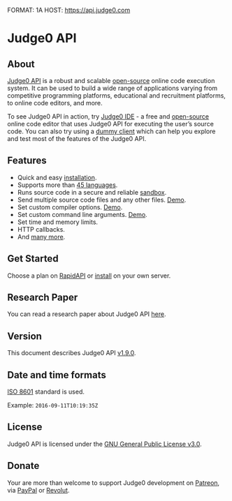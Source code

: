 FORMAT: 1A
HOST: https://api.judge0.com

# Judge0 API
<!-- include(hostname.html) -->
<!-- include(style.html) -->

## About
[Judge0 API](https://api.judge0.com) is a robust and scalable [open-source](https://github.com/judge0/api) online code execution system. It can be used to build a wide range of applications varying from competitive programming platforms, educational and recruitment platforms, to online code editors, and more.

To see Judge0 API in action, try [Judge0 IDE](https://ide.judge0.com) - a free and [open-source](https://github.com/judge0/ide) online code editor that uses Judge0 API for executing the user’s source code. You can also try using a [dummy client](/dummy-client.html) which can help you explore and test most of the features of the Judge0 API.

## Features
- Quick and easy [installation](https://github.com/judge0/api#installation).
- Supports more than [45 languages](https://api.judge0.com/languages).
- Runs source code in a secure and reliable [sandbox](https://github.com/ioi/isolate).
- Send multiple source code files and any other files. [Demo](https://asciinema.org/a/318548).
- Set custom compiler options. [Demo](https://ide.judge0.com/?PfcV).
- Set custom command line arguments. [Demo](https://ide.judge0.com/?E68R).
- Set time and memory limits.
- HTTP callbacks.
- And [many more](https://api.judge0.com/#submissions-submission).

## Get Started
Choose a plan on [RapidAPI](https://rapidapi.com/hermanzdosilovic/api/judge0/pricing) or [install](https://github.com/judge0/api#installation) on your own server.

## Research Paper
You can read a research paper about Judge0 API [here](https://minio.judge0.com/public/paper-in-review.pdf).

## Version
This document describes Judge0 API [v1.9.0](https://github.com/judge0/api/tree/v1.9.0).

## Date and time formats
[ISO 8601](https://en.wikipedia.org/wiki/ISO_8601) standard is used.

Example: `2016-09-11T10:19:35Z`

## License
Judge0 API is licensed under the [GNU General Public License v3.0](https://github.com/judge0/api/blob/master/LICENSE).

## Donate
Your are more than welcome to support Judge0 development on [Patreon](https://www.patreon.com/hermanzdosilovic), via [PayPal](https://paypal.me/hermanzdosilovic) or [Revolut](https://pay.revolut.com/profile/hermancy5).

<br>

<!-- include(authentication/authentication.md) -->
<!-- include(authorization/authorization.md) -->
<!-- include(submissions/submissions.md) -->
<!-- include(statuses_and_languages/statuses_and_languages.md) -->
<!-- include(system_and_configuration/system_and_configuration.md) -->
<!-- include(statistics/statistics.md) -->
<!-- include(health_check/health_check.md) -->
<!-- include(information/information.md) -->
